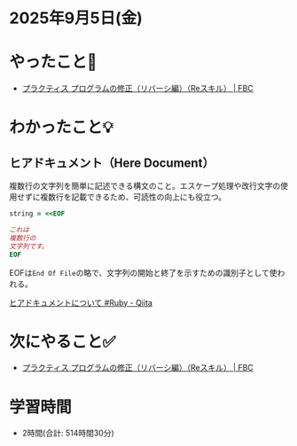 # 2025年9月5日(金)

# やったこと📝

- [プラクティス プログラムの修正（リバーシ編）（Reスキル） \| FBC](https://bootcamp.fjord.jp/practices/321)

# わかったこと💡
## ヒアドキュメント（Here Document）

複数行の文字列を簡単に記述できる構文のこと。エスケープ処理や改行文字の使用せずに複数行を記載できるため、可読性の向上にも役立つ。

```ruby
string = <<EOF

これは
複数行の
文字列です。
EOF
```
EOFは`End Of File`の略で、文字列の開始と終了を示すための識別子として使われる。

[ヒアドキュメントについて \#Ruby \- Qiita](https://qiita.com/wangqijiangjun/items/0c5288f52ff40a526d07)

# 次にやること✅

- [プラクティス プログラムの修正（リバーシ編）（Reスキル） \| FBC](https://bootcamp.fjord.jp/practices/321)

# 学習時間

- 2時間(合計: 514時間30分)
